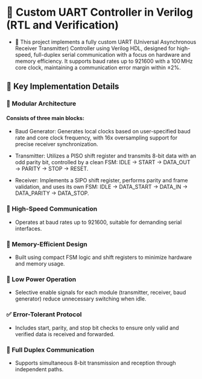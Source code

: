 # 🧠 Custom UART Controller in Verilog (RTL and Verification)

* 🚀 This project implements a fully custom UART (Universal Asynchronous Receiver Transmitter) Controller using Verilog HDL, designed for high-speed, full-duplex serial communication with a focus on hardware and memory efficiency. It supports baud rates up to 921600 with a 100 MHz core clock, maintaining a communication error margin within ±2%.

## 🔑 Key Implementation Details
### 🧱 Modular Architecture
#### Consists of three main blocks:

* Baud Generator: Generates local clocks based on user-specified baud rate and core clock frequency, with 16x oversampling support for precise receiver synchronization.

* Transmitter: Utilizes a PISO shift register and transmits 8-bit data with an odd parity bit, controlled by a clean FSM: IDLE → START → DATA_OUT → PARITY → STOP → RESET.

* Receiver: Implements a SIPO shift register, performs parity and frame validation, and uses its own FSM: IDLE → DATA_START → DATA_IN → DATA_PARITY → DATA_STOP.

### 📶 High-Speed Communication
* Operates at baud rates up to 921600, suitable for demanding serial interfaces.

### 💾 Memory-Efficient Design
* Built using compact FSM logic and shift registers to minimize hardware and memory usage.

### 🔋 Low Power Operation
* Selective enable signals for each module (transmitter, receiver, baud generator) reduce unnecessary switching when idle.

### ✅ Error-Tolerant Protocol
* Includes start, parity, and stop bit checks to ensure only valid and verified data is received and forwarded.

### 🔄 Full Duplex Communication
* Supports simultaneous 8-bit transmission and reception through independent paths.
